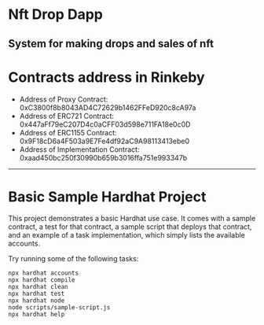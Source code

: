 # Nft Drop Dapp

System for making drops and sales of nft
--------------------------------------------------------
# Contracts address in Rinkeby

- Address of Proxy Contract:  0xC3800f8b8043AD4C72629b1462FFeD920c8cA97a <br>
- Address of ERC721 Contract:  0x447aFf79eC207D4c0aCFF03d598e711FA18e0c0D<br>
- Address of ERC1155 Contract:  0x9F18cD6a4F503a9E7Fe4df92aC9A98113413ebe0<br>
- Address of Implementation Contract: 0xaad450bc250f30990b659b3016ffa751e993347b<br>
---------------------------------------------------------

# Basic Sample Hardhat Project

This project demonstrates a basic Hardhat use case. It comes with a sample contract, a test for that contract, a sample script that deploys that contract, and an example of a task implementation, which simply lists the available accounts.

Try running some of the following tasks:

```shell
npx hardhat accounts
npx hardhat compile
npx hardhat clean
npx hardhat test
npx hardhat node
node scripts/sample-script.js
npx hardhat help
```
